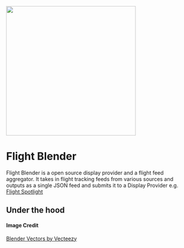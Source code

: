 <img src="https://i.imgur.com/YIfAsfV.jpg" width="350">

# Flight Blender

Flight Blender is a open source display provider and a flight feed aggregator. It takes in flight tracking feeds from various sources and outputs as a single JSON feed and submits it to a Display Provider e.g. [Flight Spotlight](https://github.com/openskies-sh/flight-spotlight)

## Under the hood



#### Image Credit
<a href="https://www.vecteezy.com/free-vector/blender">Blender Vectors by Vecteezy</a>